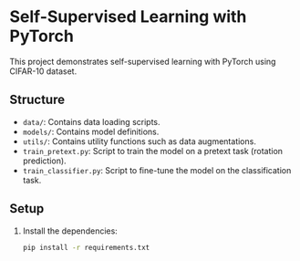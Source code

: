 # Self-Supervised Learning with PyTorch

This project demonstrates self-supervised learning with PyTorch using CIFAR-10 dataset.

## Structure

- `data/`: Contains data loading scripts.
- `models/`: Contains model definitions.
- `utils/`: Contains utility functions such as data augmentations.
- `train_pretext.py`: Script to train the model on a pretext task (rotation prediction).
- `train_classifier.py`: Script to fine-tune the model on the classification task.

## Setup

1. Install the dependencies:
   ```bash
   pip install -r requirements.txt